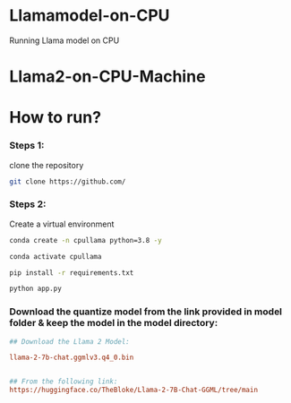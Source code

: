 # Llamamodel-on-CPU
Running Llama model on CPU


# Llama2-on-CPU-Machine

# How to run?

### Steps 1:

clone the repository

```bash
git clone https://github.com/
```

### Steps 2:

Create a virtual environment

```bash
conda create -n cpullama python=3.8 -y
```

```bash
conda activate cpullama
```

```bash
pip install -r requirements.txt
```

```bash
python app.py
```


### Download the quantize model from the link provided in model folder & keep the model in the model directory:

```ini
## Download the Llama 2 Model:

llama-2-7b-chat.ggmlv3.q4_0.bin


## From the following link:
https://huggingface.co/TheBloke/Llama-2-7B-Chat-GGML/tree/main
```
